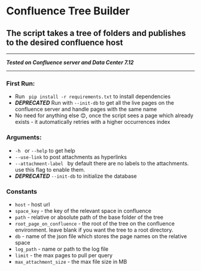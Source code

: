 # Confluence Tree Builder

## The script takes a tree of folders and publishes to the desired confluence host

***
***Tested on Confluence server and Data Center 7.12***
***

### First Run:

- Run ` pip install -r requirements.txt` to install dependencies
- ***DEPRECATED*** Run with `--init-db` to get all the live pages on the confluence server and handle pages with the
  same name
- No need for anything else 😊, once the script sees a page which already exists - it automatically retries with a
  higher occurrences index

### Arguments:

- `-h ` or `--help` to get help
- `--use-link` to post attachments as hyperlinks
- `--attachment-label ` by default there are no labels to the attachments. use this flag to enable them.
- ***DEPRECATED*** `--init-db` to initialize the database

### Constants

- `host` - host url
- `space_key` - the key of the relevant space in confluence
- `path` - relative or absolute path of the base folder of the tree
- `root_page_on_confluence` - the root of the tree on the confluence environment. leave blank if you want the tree to a
  root directory.
- `db` - name of the json file which stores the page names on the relative space
- `log_path` - name or path to the log file
- `limit` - the max pages to pull per query
- `max_attachment_size` - the max file size in MB